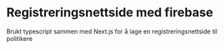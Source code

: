 # Registreringsnettside med firebase
Brukt typescript sammen med Next.js for å lage en registreringsnettside til politikere
